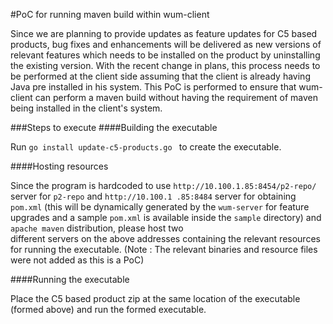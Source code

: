 #PoC for running maven build within wum-client

Since we are planning to provide updates as feature updates for C5 based products, bug fixes and enhancements will be delivered as new versions of relevant features which needs to be installed on the product by uninstalling the existing version. With the recent change in plans, this process needs to be performed at the client side assuming that the client is already having Java pre installed in his system. This PoC is performed to ensure that wum-client can perform a maven build without having the requirement of maven being installed in the client's system.

###Steps to execute
####Building the executable

Run `go install update-c5-products.go ` to create the executable.

####Hosting resources

Since the program is hardcoded to use `http://10.100.1.85:8454/p2-repo/` server for `p2-repo` and `http://10.100.1
.85:8484` server for obtaining `pom.xml` (this will be dynamically generated by the `wum-server` for feature upgrades 
and a sample `pom.xml` is available inside the `sample` directory) 
and 
`apache maven` 
distribution, 
please host 
two  
different servers on the above addresses containing the relevant resources for running the executable. (Note : The 
relevant binaries and resource files were not added as this is a PoC)

####Running the executable

Place the C5 based product zip at the same location of the executable (formed above) and run the formed executable.